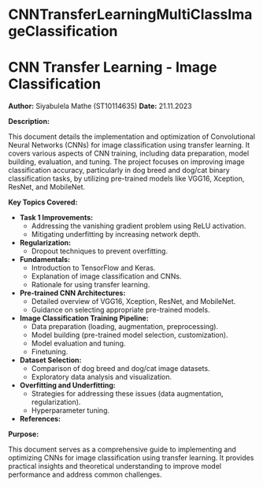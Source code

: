 # CNNTransferLearningMultiClassImageClassification

# CNN Transfer Learning - Image Classification

**Author:** Siyabulela Mathe (ST10114635)
**Date:** 21.11.2023

**Description:**

This document details the implementation and optimization of Convolutional Neural Networks (CNNs) for image classification using transfer learning. It covers various aspects of CNN training, including data preparation, model building, evaluation, and tuning. The project focuses on improving image classification accuracy, particularly in dog breed and dog/cat binary classification tasks, by utilizing pre-trained models like VGG16, Xception, ResNet, and MobileNet.

**Key Topics Covered:**

* **Task 1 Improvements:**
    * Addressing the vanishing gradient problem using ReLU activation.
    * Mitigating underfitting by increasing network depth.
* **Regularization:**
    * Dropout techniques to prevent overfitting.
* **Fundamentals:**
    * Introduction to TensorFlow and Keras.
    * Explanation of image classification and CNNs.
    * Rationale for using transfer learning.
* **Pre-trained CNN Architectures:**
    * Detailed overview of VGG16, Xception, ResNet, and MobileNet.
    * Guidance on selecting appropriate pre-trained models.
* **Image Classification Training Pipeline:**
    * Data preparation (loading, augmentation, preprocessing).
    * Model building (pre-trained model selection, customization).
    * Model evaluation and tuning.
    * Finetuning.
* **Dataset Selection:**
    * Comparison of dog breed and dog/cat image datasets.
    * Exploratory data analysis and visualization.
* **Overfitting and Underfitting:**
    * Strategies for addressing these issues (data augmentation, regularization).
    * Hyperparameter tuning.
* **References:**

**Purpose:**

This document serves as a comprehensive guide to implementing and optimizing CNNs for image classification using transfer learning. It provides practical insights and theoretical understanding to improve model performance and address common challenges.

